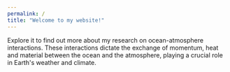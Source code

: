 ```yaml
---
permalink: /
title: "Welcome to my website!"
---
```

Explore it to find out more about my research on ocean-atmosphere interactions. These interactions dictate the exchange of momentum, heat and material between the ocean and the atmosphere, playing a crucial role in Earth's weather and climate. 
